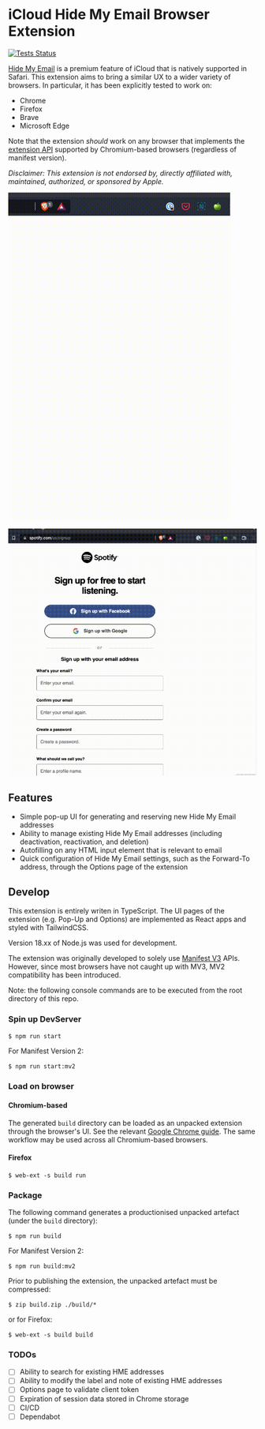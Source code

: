# iCloud Hide My Email Browser Extension

[![Tests Status](https://github.com/dedoussis/icloud-hide-my-email-browser-extension/workflows/tests/badge.svg)](https://github.com/dedoussis/icloud-hide-my-email-browser-extension/actions/workflows/tests.yml)

[Hide My Email](https://support.apple.com/en-us/HT210425) is a premium feature of iCloud that is natively supported in Safari. This extension aims to bring a similar UX to a wider variety of browsers. In particular, it has been explicitly tested to work on:

- Chrome
- Firefox
- Brave
- Microsoft Edge

Note that the extension _should_ work on any browser that implements the [extension API](https://developer.chrome.com/docs/extensions/reference/) supported by Chromium-based browsers (regardless of manifest version).

_Disclaimer: This extension is not endorsed by, directly affiliated with, maintained, authorized, or sponsored by Apple._

![Extension popup demo](./src/assets/img/demo-popup.gif)

![Extension content demo](./src/assets/img/demo-content.gif)

## Features

- Simple pop-up UI for generating and reserving new Hide My Email addresses
- Ability to manage existing Hide My Email addresses (including deactivation, reactivation, and deletion)
- Autofilling on any HTML input element that is relevant to email
- Quick configuration of Hide My Email settings, such as the Forward-To address, through the Options page of the extension

## Develop

This extension is entirely writen in TypeScript. The UI pages of the extension (e.g. Pop-Up and Options) are implemented as React apps and styled with TailwindCSS.

Version 18.xx of Node.js was used for development.

The extension was originally developed to solely use [Manifest V3](https://developer.chrome.com/docs/extensions/mv3/intro/mv3-overview/) APIs. However, since most browsers have not caught up with MV3, MV2 compatibility has been introduced.

Note: the following console commands are to be executed from the root directory of this repo.

### Spin up DevServer

```console
$ npm run start
```

For Manifest Version 2:

```console
$ npm run start:mv2
```

### Load on browser

#### Chromium-based

The generated `build` directory can be loaded as an unpacked extension through the browser's UI. See the relevant [Google Chrome guide](https://developer.chrome.com/docs/extensions/mv3/getstarted/development-basics/#load-unpacked). The same workflow may be used across all Chromium-based browsers.

#### Firefox

```console
$ web-ext -s build run
```

### Package

The following command generates a productionised unpacked artefact (under the `build` directory):

```console
$ npm run build
```

For Manifest Version 2:

```console
$ npm run build:mv2
```

Prior to publishing the extension, the unpacked artefact must be compressed:

```console
$ zip build.zip ./build/*
```

or for Firefox:

```console
$ web-ext -s build build
```

### TODOs

- [ ] Ability to search for existing HME addresses
- [ ] Ability to modify the label and note of existing HME addresses
- [ ] Options page to validate client token
- [ ] Expiration of session data stored in Chrome storage
- [ ] CI/CD
- [ ] Dependabot
